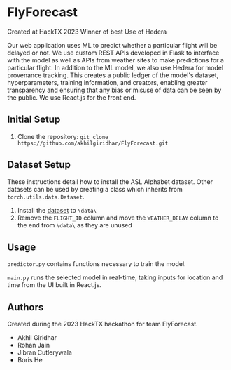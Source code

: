 # FlyForecast
Created at HackTX 2023
Winner of best Use of Hedera

Our web application uses ML to predict whether a particular flight will be delayed or not. We use custom REST APIs developed in Flask to interface with the model as well as APIs from weather sites to make predictions for a particular flight. In addition to the ML model, we also use Hedera for model provenance tracking. This creates a public ledger of the model's dataset, hyperparameters, training information, and creators, enabling greater transparency and ensuring that any bias or misuse of data can be seen by the public. We use React.js for the front end.

## Initial Setup

1. Clone the repository: `git clone https://github.com/akhilgiridhar/FlyForecast.git`

## Dataset Setup

These instructions detail how to install the ASL Alphabet dataset. 
Other datasets can be used by creating a class which inherits from `torch.utils.data.Dataset`.

1. Install the [dataset](https://github.com/nitilaksha1/Analysis-of-Flight-Delay-and-Weather-Dataset/blob/master/machine-learning/Flight-weather-delay-correlation-data.csv) to `\data\`
2. Remove the `FLIGHT_ID` column and move the  `WEATHER_DELAY` column to the end from `\data\` as they are unused 

## Usage

`predictor.py` contains functions necessary to train the model.

`main.py` runs the selected model in real-time, taking inputs for location and time from the UI built in React.js.

## Authors
Created during the 2023 HackTX hackathon for team FlyForecast.
- Akhil Giridhar
- Rohan Jain
- Jibran Cutlerywala
- Boris He

